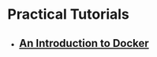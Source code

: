 # Practical Tutorials

* ## [An Introduction to Docker](https://github.com/amirs7/tutorials/tree/fix/docker/introduction)